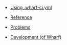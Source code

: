- [Using .wharf-ci.yml](usage-wharfyml/)

- [Reference](reference/)

- [Problems](prob/)

- [Development (of Wharf)](development/)
